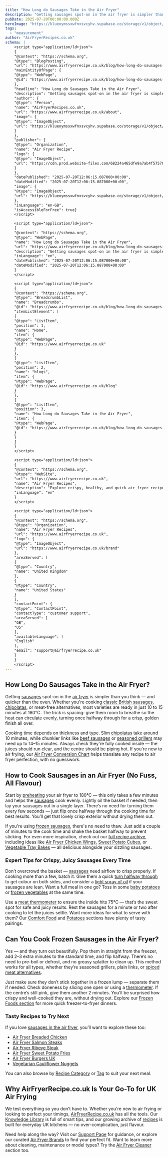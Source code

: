 ```yaml
---
title: "How Long do Sausages Take in the Air Fryer"
description: "Getting sausages spot-on in the air fryer is simpler than you think — and quicker than the oven. Whether you're cooking classic British sausages, chipolatas, or meat-free alternatives, most varieties are ready in just 10 to 15 minutes at 180°C. The trick is spacing: give them room to breathe so the heat can circulate evenly, turning once halfway through for a crisp, golden finish all over."
pubDate: 2025-07-20T00:00:00.000Z
heroImage: "https://klueoymssxwfnxsvcyhv.supabase.co/storage/v1/object/public/Shmucket/how-long-do-sausages-take-in-the-air-fryer.png"
tags:
  - "measurement"
author: "AirFryerRecipes.co.uk"
schema: |
    <script type="application/ld+json">
    {
    "@context": "https://schema.org",
    "@type": "BlogPosting",
    "url": "https://www.airfryerrecipe.co.uk/blog/how-long-do-sausages-take-in-the-air-fryer",
    "mainEntityOfPage": {
    "@type": "WebPage",
    "@id": "https://www.airfryerrecipe.co.uk/blog/how-long-do-sausages-take-in-the-air-fryer"
    },
    "headline": "How Long do Sausages Take in the Air Fryer",
    "description": "Getting sausages spot-on in the air fryer is simpler than you think — and quicker than the oven. Whether you're cooking classic British sausages, chipolatas, or meat-free alternatives, most varieties are ready in just 10 to 15 minutes at 180°C. The trick is spacing: give them room to breathe so the heat can circulate evenly, turning once halfway through for a crisp, golden finish all over.",
    "author": {
    "@type": "Person",
    "name": "AirFryerRecipes.co.uk",
    "url": "https://www.airfryerrecipe.co.uk/about",
    "image": {
    "@type": "ImageObject",
    "url": "https://klueoymssxwfnxsvcyhv.supabase.co/storage/v1/object/public/Shmucket/Me.jpg"
    }
    },
    "publisher": {
    "@type": "Organization",
    "name": "Air Fryer Recipe",
    "logo": {
    "@type": "ImageObject",
    "url": "https://cdn.prod.website-files.com/68224a465dfe9a7ab4f57570/6844191451a8b2f1e37e63cc_Untitled%20design%20-%202025-06-05T205644.948%20(1).png"
    }
    },
    "datePublished": "2025-07-20T12:06:15.087000+00:00",
    "dateModified": "2025-07-20T12:06:15.087000+00:00",
    "image": {
    "@type": "ImageObject",
    "url": "https://klueoymssxwfnxsvcyhv.supabase.co/storage/v1/object/public/Shmucket/how-long-do-sausages-take-in-the-air-fryer.png"
    },
    "inLanguage": "en-GB",
    "isAccessibleForFree": true}
    </script>

    <script type="application/ld+json">
    {
    "@context": "https://schema.org",
    "@type": "WebPage",
    "name": "How Long do Sausages Take in the Air Fryer",
    "url": "https://www.airfryerrecipe.co.uk/blog/how-long-do-sausages-take-in-the-air-fryer",
    "description": "Getting sausages spot-on in the air fryer is simpler than you think — and quicker than the oven. Whether you're cooking classic British sausages, chipolatas, or meat-free alternatives, most varieties are ready in just 10 to 15 minutes at 180°C. The trick is spacing: give them room to breathe so the heat can circulate evenly, turning once halfway through for a crisp, golden finish all over.",
    "inLanguage": "en",
    "datePublished": "2025-07-20T12:06:15.087000+00:00",
    "dateModified": "2025-07-20T12:06:15.087000+00:00"
    }
    </script>

    <script type="application/ld+json">
    {
    "@context": "https://schema.org",
    "@type": "BreadcrumbList",
    "name": "Breadcrumbs",
    "@id": "https://www.airfryerrecipe.co.uk/blog/how-long-do-sausages-take-in-the-air-fryer#breadcrumbs",
    "itemListElement": [
    {
    "@type": "ListItem",
    "position": 1,
    "name": "Home",
    "item": {
    "@type": "WebPage",
    "@id": "https://www.airfryerrecipe.co.uk"
    }
    },
    {
    "@type": "ListItem",
    "position": 2,
    "name": "blogs",
    "item": {
    "@type": "WebPage",
    "@id": "https://www.airfryerrecipe.co.uk/blog"
    }
    },
    {
    "@type": "ListItem",
    "position": 3,
    "name": "How Long do Sausages Take in the Air Fryer",
    "item": {
    "@type": "WebPage",
    "@id": "https://www.airfryerrecipe.co.uk/blog/how-long-do-sausages-take-in-the-air-fryer"
    }
    }
    ]
    }
    </script>

    <script type="application/ld+json">
    {
    "@context": "https://schema.org",
    "@type": "WebSite",
    "url": "https://www.airfryerrecipe.co.uk",
    "name": "Air Fryer Recipes",
    "description": "Explore crispy, healthy, and quick air fryer recipes from around the world. Perfect for everyday meals.",
    "inLanguage": "en"
    }
    </script>

    <script type="application/ld+json">
    {
    "@context": "https://schema.org",
    "@type": "Organization",
    "name": "Air Fryer Recipes",
    "url": "https://www.airfryerrecipe.co.uk",
    "logo": {
    "@type": "ImageObject",
    "url": "https://www.airfryerrecipe.co.uk/brand"
    },
    "areaServed": [
    {
    "@type": "Country",
    "name": "United Kingdom"
    },
    {
    "@type": "Country",
    "name": "United States"
    }
    ],
    "contactPoint": {
    "@type": "ContactPoint",
    "contactType": "customer support",
    "areaServed": [
    "GB",
    "US"
    ],
    "availableLanguage": [
    "English"
    ],
    "email": "support@airfryerrecipe.co.uk"
    }
    }
    </script>
---
```


<h2 id=""><strong id="">How Long Do Sausages Take in the Air Fryer?</strong></h2><p id="">Getting <a target="_new" href="https://www.airfryerrecipe.co.uk/recipes" id="">sausages</a> spot-on in the <a target="_new" href="https://www.airfryerrecipe.co.uk" id="">air fryer</a> is simpler than you think — and quicker than the oven. Whether you're cooking <a target="_new" href="https://www.airfryerrecipe.co.uk/recipe-category/lamb" id="">classic British sausages</a>, <a target="_new" href="https://www.airfryerrecipe.co.uk/recipes/air-fryer-chicken-mini-fillets" id="">chipolatas</a>, or <a target="_new" id="">meat-free alternatives</a>, most varieties are ready in just 10 to 15 minutes at 180°C. The trick is spacing: give them room to breathe so the heat can circulate evenly, turning once halfway through for a crisp, golden finish all over.</p><p id="">Cooking time depends on thickness and type. Slim <a target="_new" href="https://www.airfryerrecipe.co.uk/recipes/air-fryer-thin-steak" id="">chipolatas</a> take around 10 minutes, while chunkier links like <a target="_new" href="https://www.airfryerrecipe.co.uk/recipe-category/beef" id="">beef sausages</a> or <a target="_new" href="https://www.airfryerrecipe.co.uk/recipes/air-fryer-ribeye-steak" id="">seasoned grillers</a> may need up to 14–15 minutes. Always check they're fully cooked inside — the juices should run clear, and the centre should be piping hot. If you're new to air frying, our <a target="_new" href="https://www.airfryerrecipe.co.uk/air-fryer-conversion-chart" id="">Air Fryer Conversion Chart</a> helps translate any recipe to air fryer perfection, with no guesswork.</p><h2 id="">How to Cook Sausages in an Air Fryer (No Fuss, All Flavour)</h2><p id="">Start by <a target="_new" href="https://www.airfryerrecipe.co.uk/air-fryer-knowledge-library" id="">preheating</a> your air fryer to 180°C — this only takes a few minutes and helps the <a target="_new" href="https://www.airfryerrecipe.co.uk/recipes/air-fryer-sausage-veg-tray-bake" id="">sausages</a> cook evenly. Lightly oil the basket if needed, then lay your sausages out in a single layer. There’s no need for turning them every few seconds — just flip once halfway through the cooking time for best results. You’ll get that lovely crisp exterior without drying them out.</p><p id="">If you're using <a target="_new" href="https://www.airfryerrecipe.co.uk/recipe-category/frozen-foods" id="">frozen sausages</a>, there's no need to thaw. Just add a couple of minutes to the cook time and shake the basket halfway to prevent sticking. For even more inspiration, check out our <a target="_new" href="https://www.airfryerrecipe.co.uk/recipes" id="">full recipe archive</a>, including ideas like <a target="_new" href="https://www.airfryerrecipe.co.uk/recipes/air-fryer-chicken-wings" id="">Air Fryer Chicken Wings</a>, <a target="_new" href="https://www.airfryerrecipe.co.uk/recipes/air-fryer-sweet-potato-cubes" id="">Sweet Potato Cubes</a>, or <a target="_new" href="https://www.airfryerrecipe.co.uk/recipes/air-fryer-chicken-vegetable-tray-bake" id="">Vegetable Tray Bakes</a> — all delicious alongside your sizzling sausages.</p><h3 id="">Expert Tips for Crispy, Juicy Sausages Every Time</h3><p id="">Don’t overcrowd the basket — <a target="_new" href="https://www.airfryerrecipe.co.uk/recipes/air-fryer-burgers-uk" id="">sausages</a> need airflow to crisp properly. If cooking more than a few, batch it. Give them a quick <a target="_new" href="https://www.airfryerrecipe.co.uk/recipes/air-fryer-steak-bites-potatoes" id="">turn halfway through</a> to get colour on both sides, and consider a <a target="_new" href="https://www.airfryerrecipe.co.uk/air-fryer-cleaner" id="">light spray of oil</a> if your sausages are lean. Want a full meal in one go? Toss in some <a target="_new" href="https://www.airfryerrecipe.co.uk/recipes/air-fryer-baby-potatoes" id="">baby potatoes</a> or <a target="_new" href="https://www.airfryerrecipe.co.uk/recipes/air-fryer-frozen-vegetables" id="">frozen vegetables</a> at the same time.</p><p id="">Use a <a target="_new" href="https://www.airfryerrecipe.co.uk/air-fryer-knowledge-library" id="">meat thermometer</a> to ensure the inside hits 75°C — that’s the sweet spot for safe and juicy results. Rest the sausages for a minute or two after cooking to let the juices settle. Want more ideas for what to serve with them? Our <a target="_new" href="https://www.airfryerrecipe.co.uk/categories/comfort-food" id="">Comfort Food</a> and <a target="_new" href="https://www.airfryerrecipe.co.uk/recipe-category/potatoes" id="">Potatoes</a> sections have plenty of tasty pairings.</p><h2 id="">Can You Cook Frozen Sausages in the Air Fryer?</h2><p id="">Yes — and they turn out beautifully. Pop them in straight from the freezer, add 2–3 extra minutes to the standard time, and flip halfway. There’s no need to pre-boil or defrost, and no greasy splatter to clean up. This method works for all types, whether they’re seasoned grillers, plain links, or <a target="_new" href="https://www.airfryerrecipe.co.uk/recipes/crispy-air-fried-tofu" id="">spiced meat alternatives</a>.</p><p id="">Just make sure they don’t stick together in a frozen lump — separate them if needed. Check doneness by slicing one open or using a <a target="_new" href="https://www.airfryerrecipe.co.uk/air-fryer-knowledge-library" id="">thermometer</a>. If the centre’s still pink, give them another 2 minutes. You’ll be surprised how crispy and well-cooked they are, without drying out. Explore our <a target="_new" href="https://www.airfryerrecipe.co.uk/recipe-category/frozen-foods" id="">Frozen Foods section</a> for more quick freezer-to-fryer dinners.</p><h3 id="">Tasty Recipes to Try Next</h3><p id="">If you love <a target="_new" href="https://www.airfryerrecipe.co.uk/recipes/air-fryer-sausage-veg-tray-bake" id="">sausages in the air fryer</a>, you’ll want to explore these too:</p><ul id=""><li id=""><a target="_new" href="https://www.airfryerrecipe.co.uk/recipes/air-fryer-breaded-chicken" id="">Air Fryer Breaded Chicken</a></li><li id=""><a target="_new" href="https://www.airfryerrecipe.co.uk/recipes/air-fryer-salmon-steaks" id="">Air Fryer Salmon Steaks</a></li><li id=""><a href="https://www.airfryerrecipe.co.uk/recipes/air-fryer-ribeye-steak" id="">Air Fryer Ribeye Steak</a></li><li id=""><a target="_new" href="https://www.airfryerrecipe.co.uk/recipes/air-fryer-sweet-potato-fries" id="">Air Fryer Sweet Potato Fries</a></li><li id=""><a target="_new" href="https://www.airfryerrecipe.co.uk/recipes/air-fryer-burgers-uk" id="">Air Fryer Burgers UK</a></li><li id=""><a target="_new" href="https://www.airfryerrecipe.co.uk/recipes/air-fryer-cauliflower-nuggets" id="">Vegetarian Cauliflower Nuggets</a></li></ul><p id="">You can also browse by <a target="_new" href="https://www.airfryerrecipe.co.uk/recipe-category/chicken" id="">Recipe Category</a> or <a target="_new" href="https://www.airfryerrecipe.co.uk/categories/snacks" id="">Tag</a> to suit your next meal.</p><h2 id="">Why AirFryerRecipe.co.uk Is Your Go-To for UK Air Frying</h2><p id="">We test everything so you don’t have to. Whether you're new to air frying or looking to perfect your timings, <a href="https://www.airfryerrecipe.co.uk" id="">AirFryerRecipe.co.uk</a> has all the tools. Our <a target="_new" href="https://www.airfryerrecipe.co.uk/air-fryer-knowledge-library" id="">Knowledge Library</a> is full of smart tips, and our growing archive of <a target="_new" href="https://www.airfryerrecipe.co.uk/recipes" id="">recipes</a> is built for everyday UK kitchens — no over-complication, just flavour.</p><p id="">Need help along the way? Visit our <a target="_new" href="https://www.airfryerrecipe.co.uk/support" id="">Support Page</a> for guidance, or explore our curated <a target="_new" href="https://www.airfryerrecipe.co.uk/air-fryer-brands" id="">Air Fryer Brands</a> to find your perfect fit. Want to learn more about cleaning, maintenance or model types? Try the <a target="_new" href="https://www.airfryerrecipe.co.uk/air-fryer-cleaner" id="">Air Fryer Cleaner</a> section too.</p><p id="">‍</p>
